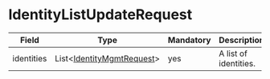 # IdentityListUpdateRequest

Field | Type | Mandatory | Description
--- | --- | --- | ---
identities | List<[IdentityMgmtRequest](../data-models/identity-mgmt-request.md)> | yes | A list of identities.
